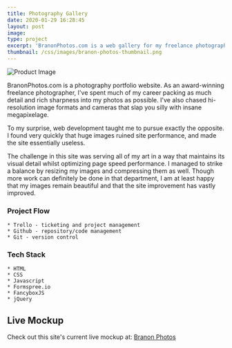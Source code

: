 ```yaml
---
title: Photography Gallery
date: 2020-01-29 16:28:45
layout: post
image: 
type: project
excerpt: 'BranonPhotos.com is a web gallery for my freelance photography.'
thumbnail: /css/images/branon-photos-thumbnail.png
---
```

![Product Image](/css/images/branon-photos-thumbnail.png "Site Excerpt")

BranonPhotos.com is a photography portfolio website. As an award-winning freelance photographer, I've spent much of my career packing as much detail and rich sharpness into my photos as possible. I've also chased hi-resolution image formats and cameras that slap you silly with insane megapixelage. 

To my surprise, web development taught me to pursue exactly the opposite. I found very quickly that huge images ruined site performance, and made the site essentially useless.

The challenge in this site was serving all of my art in a way that maintains its visual detail whilst optimizing page speed performance. I managed to strike a balance by resizing my images and compressing them as well. Though more work can definitely be done in that department, I am at least happy that my images remain beautiful and that the site improvement has vastly improved.

### Project Flow
    * Trello - ticketing and project management
    * Github - repository/code management
    * Git - version control

### Tech Stack
    * HTML
    * CSS
    * Javascript
    * Formspree.io
    * FancyboxJS
    * jQuery

## Live Mockup 
Check out this site's current live mockup at: [Branon Photos](https://www.BranonPhotos.com) 